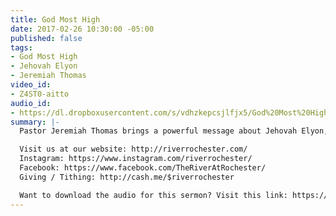 ```yaml
---
title: God Most High
date: 2017-02-26 10:30:00 -05:00
published: false
tags:
- God Most High
- Jehovah Elyon
- Jeremiah Thomas
video_id:
- Z4ST0-aitto
audio_id:
- https://dl.dropboxusercontent.com/s/vdhzkepcsjlfjx5/God%20Most%20High.mp3?dl=0
summary: |-
  Pastor Jeremiah Thomas brings a powerful message about Jehovah Elyon, The Lord Most High, and how it is through Him that we can accomplish anything.

  Visit us at our website: http://riverrochester.com/
  Instagram: https://www.instagram.com/riverrochester/
  Facebook: https://www.facebook.com/TheRiverAtRochester/
  Giving / Tithing: http://cash.me/$riverrochester

  Want to download the audio for this sermon? Visit this link: https://riverrochester.com/sermons/god-most-high and follow the instructions
---
```



